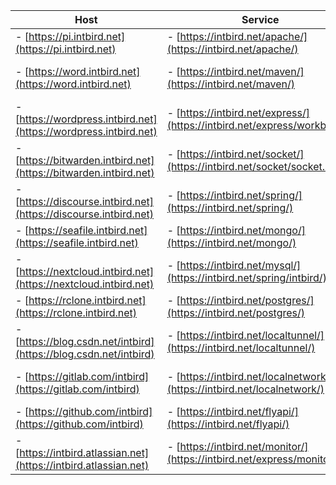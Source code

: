 | Host                                                              | Service                                                                                | Panel                                                                    |
| -------                                                           | -------                                                                                | -------                                                                  |
|- [https://pi.intbird.net](https://pi.intbird.net)                 |- [https://intbird.net/apache/](https://intbird.net/apache/)                            |- [https://intbird.net/webmin/](https://intbird.net/webmin/)              |
|- [https://word.intbird.net](https://word.intbird.net)             |- [https://intbird.net/maven/](https://intbird.net/maven/)                              |- [https://intbird.net/portainer/](https://intbird.net/portainer/)        |
|- [https://wordpress.intbird.net](https://wordpress.intbird.net)   |- [https://intbird.net/express/](https://intbird.net/express/workbench)                 |- [https://intbird.net/nexus/](https://intbird.net/nexus/)                |
|- [https://bitwarden.intbird.net](https://bitwarden.intbird.net)   |- [https://intbird.net/socket/](https://intbird.net/socket/socket.io/)                  |- [https://intbird.net/kibana/](https://intbird.net/kibana/)              |
|- [https://discourse.intbird.net](https://discourse.intbird.net)   |- [https://intbird.net/spring/](https://intbird.net/spring/)                            |- [https://intbird.net/grafana/](https://intbird.net/grafana/)            |
|- [https://seafile.intbird.net](https://seafile.intbird.net)       |- [https://intbird.net/mongo/](https://intbird.net/mongo/)                              |- [https://intbird.net/jenkins/](https://intbird.net/jenkins/)            |
|- [https://nextcloud.intbird.net](https://nextcloud.intbird.net)   |- [https://intbird.net/mysql/](https://intbird.net/spring/intbird/)                     |- [https://intbird.net/backup/](https://intbird.net/backup/)              |
|- [https://rclone.intbird.net](https://rclone.intbird.net)         |- [https://intbird.net/postgres/](https://intbird.net/postgres/)                        |- [https://intbird.net/medias/](https://intbird.net/medias/)                |
|- [https://blog.csdn.net/intbird](https://blog.csdn.net/intbird)   |- [https://intbird.net/localtunnel/](https://intbird.net/localtunnel/)                  |- [https://intbird.net/photos/](https://intbird.net/photos/)                |
|- [https://gitlab.com/intbird](https://gitlab.com/intbird)         |- [https://intbird.net/localnetwork/](https://intbird.net/localnetwork/)                |- [https://intbird.net/qbittorrent/](https://intbird.net/qbittorrent/)    |
|- [https://github.com/intbird](https://github.com/intbird)         |- [https://intbird.net/flyapi/](https://intbird.net/flyapi/)                            |- email: [intbird@intbird.net](mailto:intbird@intbird.net)                | 
|- [https://intbird.atlassian.net](https://intbird.atlassian.net)   |- [https://intbird.net/monitor/](https://intbird.net/express/monitor/ui)                |- telegram: [https://t.me/intbird](https://t.me/intbird)                  | 
